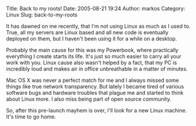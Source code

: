 Title: Back to my roots!
Date: 2005-08-21 19:24
Author: markos
Category: Linux
Slug: back-to-my-roots

It has dawned on me recently, that I'm not using Linux as much as I used
to. True, all my servers are Linux based and all new code is eventually
deployed on them, but I haven't been using it for a while on a desktop.

Probably the main cause for this was my Powerbook, where practically
everything I create starts its life. It's just so much easier to carry
all your work with you. Linux cause also wasn't helped by a fact, that
my PC is incredibly loud and makes air in office unbreathable in a
matter of minutes.

Mac OS X was never a perfect match for me and I always missed some
things like true network transparency. But lately I became tired of
various software bugs and hardware troubles that plague me and started
to think about Linux more. I also miss being part of open source
community.

So, after this pre-launch mayhem is over, I'll look for a new Linux
machine. It's time to go home.

